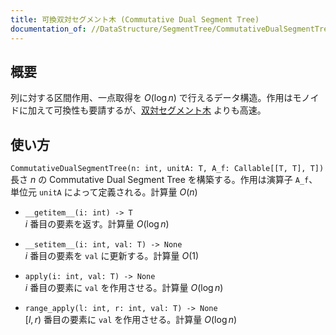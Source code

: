 ```yaml
---
title: 可換双対セグメント木 (Commutative Dual Segment Tree)
documentation_of: //DataStructure/SegmentTree/CommutativeDualSegmentTree.py
---
```


## 概要
列に対する区間作用、一点取得を $O(\log n)$ で行えるデータ構造。作用はモノイドに加えて可換性も要請するが、[双対セグメント木](https://neterukun1993.github.io/Library/DataStructure/SegmentTree/DualSegmentTree.py) よりも高速。

## 使い方
`CommutativeDualSegmentTree(n: int, unitA: T, A_f: Callable[[T, T], T])`  
長さ $n$ の Commutative Dual Segment Tree を構築する。作用は演算子 `A_f`、単位元 `unitA` によって定義される。計算量 $O(n)$

- `__getitem__(i: int) -> T`  
$i$ 番目の要素を返す。計算量 $O(\log n)$

- `__setitem__(i: int, val: T) -> None`  
$i$ 番目の要素を `val` に更新する。計算量 $O(1)$

- `apply(i: int, val: T) -> None`  
$i$ 番目の要素に `val` を作用させる。計算量 $O(\log n)$

- `range_apply(l: int, r: int, val: T) -> None`  
$[l, r)$ 番目の要素に `val` を作用させる。計算量 $O(\log n)$
